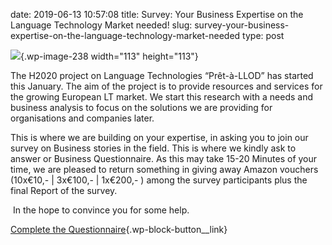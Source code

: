 date: 2019-06-13 10:57:08
title: Survey: Your Business Expertise on the Language Technology Market needed!
slug: survey-your-business-expertise-on-the-language-technology-market-needed
type: post

<div class="wp-block-image">

![](http://www.pret-a-llod.eu/wp-content/uploads/2019/06/icon-2967800_960_720.png){.wp-image-238
width="113" height="113"}

</div>

The H2020 project on Language Technologies “Prêt-à-LLOD” has started
this January. The aim of the project is to provide resources and
services for the growing European LT market. We start this research with
a needs and business analysis to focus on the solutions we are providing
for organisations and companies later.

This is where we are building on your expertise, in asking you to join
our survey on Business stories in the field. This is where we kindly ask
to answer or Business Questionnaire. As this may take 15-20 Minutes of
your time, we are pleased to return something in giving away Amazon
vouchers (10x€10,- | 3x€100,- | 1x€200,- ) among the survey participants
plus the final Report of the survey.

 In the hope to convince you for some help.

<div class="wp-block-button aligncenter is-style-outline">

[Complete the
Questionnaire](https://swc4.typeform.com/to/nrm9Xt){.wp-block-button__link}

</div>
